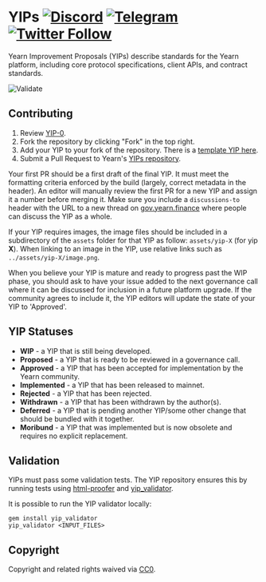 # YIPs [![Discord](https://img.shields.io/discord/734804446353031319.svg?color=768AD4&label=discord&logo=https%3A%2F%2Fdiscordapp.com%2Fassets%2F8c9701b98ad4372b58f13fd9f65f966e.svg)](https://discordapp.com/channels/734804446353031319/) [![Telegram](https://img.shields.io/badge/chat-on%20Telegram-blue.svg)](https://t.me/yearnfinance) [![Twitter Follow](https://img.shields.io/twitter/follow/iearnfinance.svg?label=iearnfinance&style=social)](https://twitter.com/iearnfinance)

Yearn Improvement Proposals (YIPs) describe standards for the Yearn platform, including core protocol specifications, client APIs, and contract standards.

![Validate](https://github.com/sambacha/YIPS/workflows/Validate/badge.svg)

## Contributing

1.  Review [YIP-0](YIPS/yip-0.md).
2.  Fork the repository by clicking "Fork" in the top right.
3.  Add your YIP to your fork of the repository. There is a [template YIP here](yip-X.md).
4.  Submit a Pull Request to Yearn's [YIPs repository](https://github.com/iearn-finance/YIPS/).

Your first PR should be a first draft of the final YIP. It must meet the formatting criteria enforced by the build (largely, correct metadata in the header). An editor will manually review the first PR for a new YIP and assign it a number before merging it. Make sure you include a `discussions-to` header with the URL to a new thread on [gov.yearn.finance](https://gov.yearn.finance/) where people can discuss the YIP as a whole.

If your YIP requires images, the image files should be included in a subdirectory of the `assets` folder for that YIP as follow: `assets/yip-X` (for yip **X**). When linking to an image in the YIP, use relative links such as `../assets/yip-X/image.png`.

When you believe your YIP is mature and ready to progress past the WIP phase, you should ask to have your issue added to the next governance call where it can be discussed for inclusion in a future platform upgrade. If the community agrees to include it, the YIP editors will update the state of your YIP to 'Approved'.

## YIP Statuses

- **WIP** - a YIP that is still being developed.
- **Proposed** - a YIP that is ready to be reviewed in a governance call.
- **Approved** - a YIP that has been accepted for implementation by the Yearn community.
- **Implemented** - a YIP that has been released to mainnet.
- **Rejected** - a YIP that has been rejected.
- **Withdrawn** - a YIP that has been withdrawn by the author(s).
- **Deferred** - a YIP that is pending another YIP/some other change that should be bundled with it together.
- **Moribund** - a YIP that was implemented but is now obsolete and requires no explicit replacement.

## Validation

YIPs must pass some validation tests. The YIP repository ensures this by running tests using [html-proofer](https://rubygems.org/gems/html-proofer) and [yip_validator](https://rubygems.org/gems/yip_validator).

It is possible to run the YIP validator locally:

```
gem install yip_validator
yip_validator <INPUT_FILES>
```

## Copyright

Copyright and related rights waived via [CC0](https://creativecommons.org/publicdomain/zero/1.0/).
